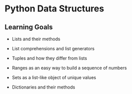 # Python Data Structures

## Learning Goals

- Lists and their methods

- List comprehensions and list generators

- Tuples and how they differ from lists

- Ranges as an easy way to build a sequence of numbers

- Sets as a list-like object of unique values

- Dictionaries and their methods
